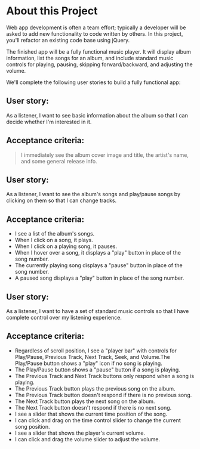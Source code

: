 # About this Project

Web app development is often a team effort; typically a developer will be asked to add new functionality to code written by others. In this project, you'll refactor an existing code base using jQuery.

The finished app will be a fully functional music player. It will display album information, list the songs for an album, and include standard music controls for playing, pausing, skipping forward/backward, and adjusting the volume.

We'll complete the following user stories to build a fully functional app:

## User story: 
As a listener, I want to see basic information about the album so that I can decide whether I'm interested in it.

## Acceptance criteria:

> I immediately see the album cover image and title, the artist's name, and some general release info.

## User story:

As a listener, I want to see the album's songs and play/pause songs by clicking on them so that I can change tracks.

## Acceptance criteria:

- I see a list of the album's songs.
- When I click on a song, it plays.
- When I click on a playing song, it pauses.
- When I hover over a song, it displays a "play" button in place of the song number.
- The currently playing song displays a "pause" button in place of the song number.
- A paused song displays a "play" button in place of the song number.

## User story: 

As a listener, I want to have a set of standard music controls so that I have complete control over my listening experience.

## Acceptance criteria:

- Regardless of scroll position, I see a "player bar" with controls for Play/Pause, Previous Track, Next Track, Seek, and Volume.The Play/Pause button shows a "play" icon if no song is playing.
- The Play/Pause button shows a "pause" button if a song is playing.
- The Previous Track and Next Track buttons only respond when a song is playing.
- The Previous Track button plays the previous song on the album.
- The Previous Track button doesn't respond if there is no previous song.
- The Next Track button plays the next song on the album.
- The Next Track button doesn't respond if there is no next song.
- I see a slider that shows the current time position of the song.
- I can click and drag on the time control slider to change the current song position.
- I see a slider that shows the player's current volume.
- I can click and drag the volume slider to adjust the volume.
